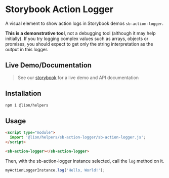 # Storybook Action Logger

A visual element to show action logs in Storybook demos `sb-action-logger`.

**This is a demonstrative tool**, not a debugging tool (although it may help initially).
If you try logging complex values such as arrays, objects or promises,
you should expect to get only the string interpretation as the output in this logger.

## Live Demo/Documentation

> See our [storybook](http://lion-web-components.netlify.com/?path=/docs/helpers-storybook-action-logger) for a live demo and API documentation

## Installation

```bash
npm i @lion/helpers
```

## Usage

```html
<script type="module">
  import '@lion/helpers/sb-action-logger/sb-action-logger.js';
</script>

<sb-action-logger></sb-action-logger>
```

Then, with the sb-action-logger instance selected, call the `log` method on it.

```js
myActionLoggerInstance.log('Hello, World!');
```
